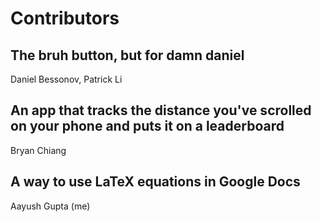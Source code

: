 # Contributors

## The bruh button, but for damn daniel

Daniel Bessonov, Patrick Li

## An app that tracks the distance you've scrolled on your phone and puts it on a leaderboard

Bryan Chiang

## A way to use LaTeX equations in Google Docs

Aayush Gupta (me)
